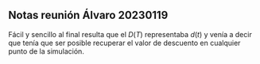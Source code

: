 ## Notas reunión Álvaro 20230119

Fácil y sencillo al final resulta que el $D(T)$ representaba $d(t)$ y venía a decir que tenía que ser posible recuperar el valor de descuento en cualquier punto de la simulación.
